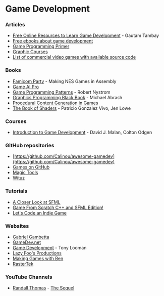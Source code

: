 # Game Development

### Articles

* [Free Online Resources to Learn Game Development](https://www.springboard.com/blog/free-online-courses-game-development-gamification/) - Gautam Tambay
* [Free ebooks about game development](https://gamedev.stackexchange.com/questions/355/free-ebooks-about-game-development)
* [Game Programming Primer](https://tl.net/forum/general/382368-game-programming-primer)
* [Graphic Courses](https://imsky.co/links/graphics-courses)
* [List of commercial video games with available source code](https://www.wikiwand.com/en/List\_of\_commercial\_video\_games\_with\_available\_source\_code)

### Books

* [Famicom Party](https://famicom.party/book/) - Making NES Games in Assembly
* [Game AI Pro](https://www.gameaipro.com)
* [Game Programming Patterns](https://gameprogrammingpatterns.com) - Robert Nystrom
* [Graphics Programming Black Book](https://github.com/jagregory/abrash-black-book) - Michael Abrash
* [Procedural Content Generation in Games](https://www.docdroid.net/zReQS98/output-pdf)
* [The Book of Shaders](https://thebookofshaders.com) - Patricio Gonzalez Vivo, Jen Lowe

### Courses

* [Introduction to Game Development](https://www.edx.org/course/cs50s-introduction-to-game-development) - David J. Malan, Colton Odgen

### GitHub repositories

* [https://github.com/Calinou/awesome-gamedev](https://github.com/Calinou/awesome-gamedev)
* [Games on GitHub](https://github.com/leereilly/games)
* [Magic Tools](https://github.com/ellisonleao/magictools)
* [Wituz](https://github.com/Wituz/wituz-youtube)

### Tutorials

* [A Closer Look at SFML](https://gamefromscratch.com/a-closer-look-at-sfml/)
* [Game From Scratch C++ and SFML Edition!](https://gamefromscratch.com/game-from-scratch-c-and-sfml-edition/)
* [Let's Code an Indie Game](https://www.youtube.com/playlist?list=PLjE9evq6rSrOuYsUywhJhGkSpOKNi-irJ)

### Websites

* [Gabriel Gambetta](https://www.gabrielgambetta.com/index.html)
* [GameDev.net](https://www.gamedev.net)
* [Game Development](https://game-development.zeef.com/tom.looman) - Tony Looman
* [Lazy Foo's Productions](https://lazyfoo.net)
* [Making Games with Ben](https://www.youtube.com/channel/UCL5m1\_llmeiAdZMo\_ZanIvg)
* [RasterTek](https://www.rastertek.com/tutindex.html)

### YouTube Channels

* [Randall Thomas](https://www.youtube.com/c/RandallThomas/videos) - [The Sequel](https://www.youtube.com/c/RandytheSequel/videos)
